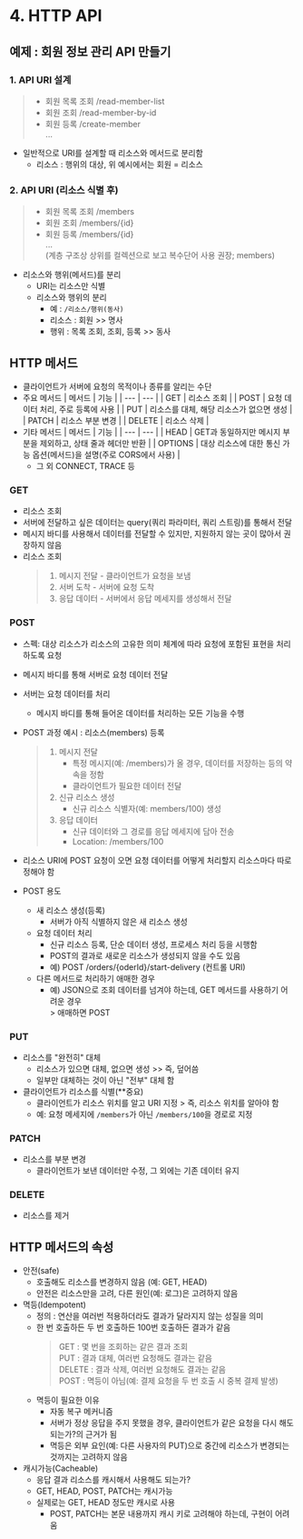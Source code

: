 # 4. HTTP API

## 예제 : 회원 정보 관리 API 만들기
### 1. API URI 설계
  > * 회원 목록 조회 /read-member-list
  > * 회원 조회 /read-member-by-id
  > * 회원 등록 /create-member<br>
  > ...<br>
* 일반적으로 URI를 설계할 때 리소스와 메서드로 분리함
  * 리소스 : 행위의 대상, 위 예시에서는 회원 = 리소스

### 2. API URI (리소스 식별 후)
  > * 회원 목록 조회 /members
  > * 회원 조회 /members/{id}
  > * 회원 등록 /members/{id}
  > <br>... <br>
  > (계층 구조상 상위를 컬렉션으로 보고 복수단어 사용 권장; members)

* 리소스와 행위(메서드)를 분리
  * URI는 리소스만 식별
  * 리소스와 행위의 분리
    * 예 : <code>/리소스/행위(동사)</code>
    * 리소스 : 회원 >> 명사
    * 행위 : 목록 조회, 조회, 등록 >> 동사

## HTTP 메서드
* 클라이언트가 서버에 요청의 목적이나 종류를 알리는 수단
* 주요 메서드
  | 메서드 | 기능 |
  | --- | --- |
  | GET | 리소스 조회 |
  | POST | 요청 데이터 처리, 주로 등록에 사용 |
  | PUT | 리소스를 대체, 해당 리소스가 없으면 생성 |
  | PATCH | 리소스 부분 변경 |
  | DELETE | 리소스 삭제 |
* 기타 메서드
  | 메서드 | 기능 |
  | --- | --- |
  | HEAD | GET과 동일하지만 메시지 부분을 제외하고, 상태 줄과 헤더만 반환 |
  | OPTIONS | 대상 리소스에 대한 통신 가능 옵션(메서드)을 설명(주로 CORS에서 사용) |
  * 그 외 CONNECT, TRACE 등

### GET
* 리소스 조회
* 서버에 전달하고 싶은 데이터는 query(쿼리 파라미터, 쿼리 스트링)를 통해서 전달
* 메시지 바디를 사용해서 데이터를 전달할 수 있지만, 지원하지 않는 곳이 많아서 권장하지 않음
* 리소스 조회
  > 1. 메시지 전달 - 클라이언트가 요청을 보냄
  > 2. 서버 도착 - 서버에 요청 도착
  > 3. 응답 데이터 - 서버에서 응답 메세지를 생성해서 전달

### POST
* 스펙: 대상 리소스가 리소스의 고유한 의미 체계에 따라 요청에 포함된 표현을 처리하도록 요청
* 메시지 바디를 통해 서버로 요청 데이터 전달
* 서버는 요청 데이터를 처리
  * 메시지 바디를 통해 들어온 데이터를 처리하는 모든 기능을 수행
* POST 과정 예시 : 리소스(members) 등록
  > 1. 메시지 전달 
  >     * 특정 메시지(예: /members)가 올 경우, 데이터를 저장하는 등의 약속을 정함
  >     * 클라이언트가 필요한 데이터 전달
  > 2. 신규 리소스 생성
  >     * 신규 리소스 식별자(예: members/100) 생성
  > 3. 응답 데이터
  >     * 신규 데이터와 그 경로를 응답 메세지에 담아 전송
  >     * Location: /members/100

* 리소스 URI에 POST 요청이 오면 요청 데이터를 어떻게 처리할지 리소스마다 따로 정해야 함
* POST 용도
  * 새 리소스 생성(등록)
    * 서버가 아직 식별하지 않은 새 리소스 생성
  * 요청 데이터 처리
    * 신규 리소스 등록, 단순 데이터 생성, 프로세스 처리 등을 시행함
    * POST의 결과로 새로운 리소스가 생성되지 않을 수도 있음
    * 예) POST  /orders/{oderId}/start-delivery (컨트롤 URI)
  * 다른 메서드로 처리하기 애매한 경우
    * 예) JSON으로 조회 데이터를 넘겨야 하는데, GET 메서드를 사용하기 어려운 경우
      <br>\> 애매하면 POST

### PUT
* 리소스를 "완전히" 대체
  * 리소스가 있으면 대체, 없으면 생성 >> 즉, 덮어씀
  * 일부만 대체하는 것이 아닌 "전부" 대체 함
* 클라이언트가 리소스를 식별(**중요)
  * 클라이언트가 리소스 위치를 알고 URI 지정 > 즉, 리소스 위치를 알아야 함
  * 예: 요청 메세지에 <code>/members</code>가 아닌 <code>/members/100</code>을 경로로 지정

### PATCH
* 리소스를 부분 변경
  * 클라이언트가 보낸 데이터만 수정, 그 외에는 기존 데이터 유지

### DELETE
* 리소스를 제거

## HTTP 메서드의 속성
* 안전(safe)
  * 호출해도 리소스를 변경하지 않음 (예: GET, HEAD)
  * 안전은 리소스만을 고려, 다른 원인(예: 로그)은 고려하지 않음
* 멱등(Idempotent)
  * 정의 : 연산을 여러번 적용하더라도 결과가 달라지지 않는 성질을 의미
  * 한 번 호출하든 두 번 호출하든 100번 호출하든 결과가 같음
    > GET : 몇 번을 조회하는 같은 결과 조회<br>
    > PUT : 결과 대체, 여러번 요청해도 결과는 같음<br>
    > DELETE : 결과 삭제, 여러번 요청해도 결과는 같음<br>
    > POST : 멱등이 아님(예: 결제 요청을 두 번 호출 시 중복 결제 발생)
  * 멱등이 필요한 이유
    * 자동 복구 메커니즘
    * 서버가 정상 응답을 주지 못했을 경우, 클라이언트가 같은 요청을 다시 해도 되는가?의 근거가 됨
    * 멱등은 외부 요인(예: 다른 사용자의 PUT)으로 중간에 리소스가 변경되는 것까지는 고려하지 않음
* 캐시가능(Cacheable)
  * 응답 결과 리소스를 캐시해서 사용해도 되는가?
  * GET, HEAD, POST, PATCH는 캐시가능
  * 실제로는 GET, HEAD 정도만 캐시로 사용
    * POST, PATCH는 본문 내용까지 캐시 키로 고려해야 하는데, 구현이 어려움